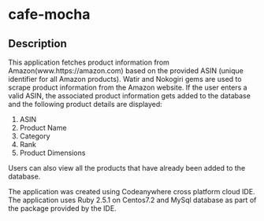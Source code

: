 # cafe-mocha

<h2>Description</h2>

<p>This application fetches product information from Amazon(www.https://amazon.com) based on the provided ASIN (unique identifier for all Amazon products).
Watir and Nokogiri gems are used to scrape product information from the Amazon website. If the user enters a valid ASIN, the associated product information gets added to the database and the following product details are displayed:</p>
<ol type = 1>
  <li> ASIN </li>
  <li> Product Name </li>
  <li> Category </li>
  <li> Rank </li>
  <li> Product Dimensions </li>
 </ol> 
  <p>Users can also view all the products that have already been added to the database.</p>
  <p>The application was created using Codeanywhere cross platform cloud IDE. The application uses Ruby 2.5.1 on Centos7.2 and  MySql database as part of the package provided by the IDE.</p>
